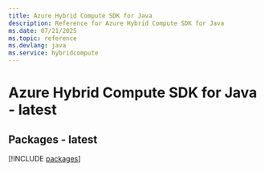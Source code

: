 ```yaml
---
title: Azure Hybrid Compute SDK for Java
description: Reference for Azure Hybrid Compute SDK for Java
ms.date: 07/21/2025
ms.topic: reference
ms.devlang: java
ms.service: hybridcompute
---
```

# Azure Hybrid Compute SDK for Java - latest
## Packages - latest
[!INCLUDE [packages](hybrid-compute-index.md)]
